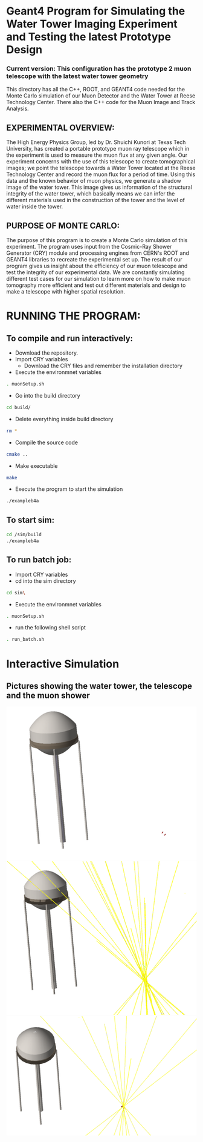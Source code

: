 # Geant4 Program for Simulating the Water Tower Imaging Experiment and Testing the latest Prototype Design

### Current version: This configuration has the prototype 2 muon telescope with the latest water tower geometry

This directory has all the C++, ROOT, and GEANT4 code needed for the Monte Carlo simulation of our Muon Detector and the Water Tower at Reese Technology Center. There also the C++ code for the Muon Image and Track Analysis.

## EXPERIMENTAL OVERVIEW:
   
The High Energy Physics Group, led by Dr. Shuichi Kunori at Texas Tech University, has created a portable prototype
muon ray telescope which in the experiment is used to measure the muon flux at any given angle. Our experiment concerns with
the use of this telescope to create tomographical images; we point the telescope towards a Water Tower located at the Reese 
Technology Center and record the muon flux for a period of time. Using this data and the known behavior of muon physics, we 
generate a shadow image of the water tower. This image gives us information of the structural integrity of the water tower, 
which basically means we can infer the different materials used in the construction of the tower and the level of water inside 
the tower.

## PURPOSE OF MONTE CARLO:

The purpose of this program is to create a Monte Carlo simulation of this experiment. The program uses input from the 
Cosmic-Ray Shower Generator (CRY) module and processing engines from CERN's ROOT and GEANT4 libraries to recreate the 
experimental set up. The result of our program gives us insight about the efficiency of our muon telescope and test the 
integrity of our experimental data. We are constantly simulating different test cases for our simulation to learn more on how 
to make muon tomography more efficient and test out different materials and design to make a telescope with higher spatial 
resolution.


# RUNNING THE PROGRAM:

## To compile and run interactively:
* Download the repository.
* Import CRY variables
    * Download the CRY files and remember the installation directory
* Execute the environmnet variables
```bash
. muonSetup.sh
```
* Go into the build directory
```bash
cd build/
```
* Delete everything inside build directory
```bash
rm *
```
* Compile the source code
```bash
cmake ..
```
* Make executable
```bash
make
```
* Execute the program to start the simulation
```bash
./exampleb4a
```
## To start sim:
```bash
cd /sim/build
./exampleb4a
```

## To run batch job:
* Import CRY variables
* cd into the sim directory
```bash
cd sim\
```
* Execute the environmnet variables
```bash
. muonSetup.sh
```
* run the following shell script
```bash
. run_batch.sh
```

# Interactive Simulation 
## Pictures showing the water tower, the telescope and the muon shower
![base](base.png)
![shower](shower.png)
![shower1](shower2.png)



